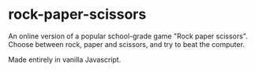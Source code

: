 # rock-paper-scissors

An online version of a popular school-grade game "Rock paper scissors". Choose between rock, paper and scissors, and try to beat the computer. 

Made entirely in vanilla Javascript.
